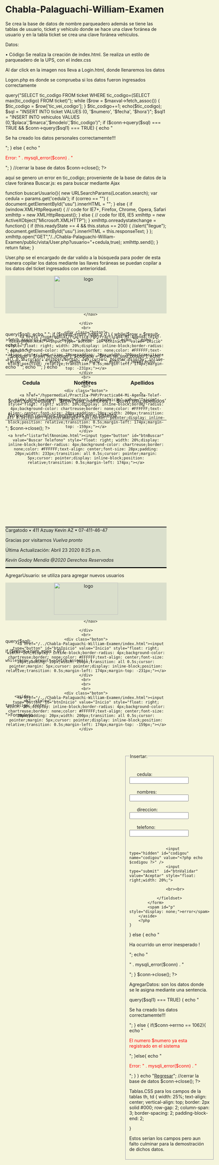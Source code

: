 # Chabla-Palaguachi-William-Examen

Se crea la base de datos de nombre parqueadero además se tiene las tablas de usuario, ticket y vehículo donde se hace una clave foránea de usuario y en la tabla ticket se crea una clave foránea vehículos. 

Datos:
 
 
 
 

•	Código
Se realiza la creación de index.html.
Se realiza un estilo de parqueadero de la UPS, con el index.css
 
Al dar click en la imagen nos lleva a Login.html, donde llenaremos los datos
 
Logon.php es donde se comprueba si los datos fueron ingresados correctamente
<?php
//incluir conexión a la base de datos
include '../../config/ConexionBD.php';

$numero = isset($_POST["numero"]) ? trim($_POST["numero"]) : null;
$fecha = isset($_POST["fecha"]) ? mb_strtoupper(trim($_POST["fecha"]), 'UTF-8') : null;
$hora= isset($_POST["hora"]) ? mb_strtoupper(trim($_POST["hora"]), 'UTF-8') : null;
$placa = isset($_POST["placa"]) ? mb_strtoupper(trim($_POST["placa"]), 'UTF-8') : null;
$marca = isset($_POST["marca"]) ? trim($_POST["marca"]): null;
$modelo = isset($_POST["modelo"]) ? trim($_POST["modelo"]) : null;


$maxval = $conn->query("SELECT tic_codigo FROM ticket WHERE tic_codigo=(SELECT max(tic_codigo) FROM ticket)");

while ($row = $maxval->fetch_assoc()) {
    $tic_codigo = $row['tic_vei_codigo'];
}
$tic_codigo+=1;
echo($tic_codigo);



$sql = "INSERT INTO ticket VALUES (0, '$numero', '$fecha', '$hora')";
$sql1 = "INSERT INTO vehiculos VALUES (0,'$placa','$marca','$modelo','$tic_codigo')";


if ($conn->query($sql) === TRUE && $conn->query($sql1) === TRUE) {
    echo "<p>Se ha creado los datos personales correctamemte!!!</p>";
} else {

        echo "<p class='error'>Error: " . mysqli_error($conn) . "</p>";
}

//cerrar la base de datos
$conn->close();
?>

aquí se genero un error en tic_codigo; proveniente de la base de datos de la clave foránea
Buscar.js: es para buscar mediante Ajax

function buscarUsuario(){
    new URLSearchParams(Location.search);
    var cedula = params.get('cedula');
    if (correo == "") {
        document.getElementById("usu").innerHTML = "";
    } else {
        if (window.XMLHttpRequest) {
            // code for IE7+, Firefox, Chrome, Opera, Safari
            xmlhttp = new XMLHttpRequest();
        } else {
            // code for IE6, IE5
            xmlhttp = new ActiveXObject("Microsoft.XMLHTTP");
        }
        xmlhttp.onreadystatechange = function() {
            if (this.readyState == 4 && this.status == 200) {
                //alert("llegue");
                document.getElementById("usu").innerHTML = this.responseText;
            }
        };
        xmlhttp.open("GET","/../Chabla-Palaguachi-William-Examen/public/vista/User.php?usuario="+cedula,true);
        xmlhttp.send();
    }
    return false;
}

User.php se el encargado de dar valido a la búsqueda para poder de esta manera copilar los datos mediante las llaves foráneas se puedan copilar a los datos del ticket ingresados con anterioridad.
<!DOCTYPE html>
<html style="
    background: beige; ">
<head>
    <meta charset="UTF-8">
    <title>Gestión de usuarios</title>
    <link rel="stylesheet" href ="/hypermedial/Practica-PHP/Practica04-Mi-Agenda-Telef-nica/public/vista/tabla.css" type="text/css" />
</head>
<body>
<header style="
    background: #afbdb363;
    height: 118px;
">
    <div class="logo">
        <nav>
            <a href="https://www.ups.edu.ec/sede-cuenca"><img src="https://www.pequeciencia.ups.edu.ec/imgcontenidos/2-3_Logo%20UPS.png" alt="logo" height="100" width="200"> </a>

        </nav>

    </div>
    <br>
    <div class="boton">
        <a href="/hypermedial/Practica-PHP/Practica04-Mi-Agenda-Telef-nica/index.html"><input type="button" id="btnInicio" value="Inicio" style="float: right; width: 20%;display: inline-block;border-radius: 4px;background-color: chartreuse;border: none;color: #FFFFFF;text-align: center;font-size: 28px;padding: 20px;width: 200px;transition: all 0.5s;cursor: pointer;margin: 5px;cursor: pointer;display: inline-block;position: relative;transition: 0.5s;margin-left: 174px;margin-top: -231px;"></a>
    </div>
    <br>
    <br>
    <br>
    <div class="boton">
        <a href="/hypermedial/Practica-PHP/Practica04-Mi-Agenda-Telef-nica/.html"><input type="button" id="btnInicio" value="Inicio" style="float: right; width: 20%;display: inline-block;border-radius: 4px;background-color: chartreuse;border: none;color: #FFFFFF;text-align: center;font-size: 28px;padding: 20px;width: 200px;transition: all 0.5s;cursor: pointer;margin: 5px;cursor: pointer;display: inline-block;position: relative;transition: 0.5s;margin-left: 174px;margin-top: -159px;"></a>
    </div>
    <a href="listarTelfAnonimo.html"><input type="button" id="btnBuscar" value="Buscar Telefono" style="float: right; width: 20%;display: inline-block;border-radius: 4px;background-color: chartreuse;border: none;color: #FFFFFF;text-align: center;font-size: 28px;padding: 20px;width: 233px;transition: all 0.5s;cursor: pointer;margin: 5px;cursor: pointer;display: inline-block;position: relative;transition: 0.5s;margin-left: 174px;"></a>
</header>

<?php
//incluir conexión a la base de datos
include '../../config/ConexionBD.php';
//echo "Hola " . $cedula;
$correo= $_GET['correo'];
$sql = "SELECT u.usu_cedula,u.usu_nombres,u.usu_apellidos,u.usu_correo,u.usu_contrasena,t.tel_numero,t.tel_tipo,t.tel_codigo,t.tel_usu_codigo,u.usu_codigo
         from usuario u , Telefonos t
         where u.usu_codigo = t.tel_usu_codigo
         And u.usu_correo ='$correo'";


//cambiar la consulta para puede buscar por ocurrencias de letras
$result =$conn->query($sql);
echo " <table style='width:100%'>
 <tr>
 <th>Cedula</th>
 <th>Nombres</th>
 <th>Apellidos</th>
 <th>Correo</th>
 <th>Contraseña</th>
 <th>Telefono</th>
 <th>Tipo</th>
 <th>Agregar Telefono</th>
 <th>Modificar Telefono</th>
 <th>Eliminar Telefono</th>
 <th>Modificar Contraseña</th>
 <th>Eliminar Contraseña</th>
 <th>Modificar Usuario</th>
 </tr>";

if ($result->num_rows > 0 ) {

    while($row = $result->fetch_assoc()) {
        echo "<tr>";

        echo " <td style=text-align:center>" . $row['usu_cedula'] ."</td>";

        echo " <td style=text-align:center>" . $row['usu_nombres'] ."</td>";

        echo " <td style=text-align:center>" . $row['usu_apellidos'] . "</td>";

        echo " <td style=text-align:center>" . $row['usu_correo'] ."</td>";

        echo " <td style=text-align:center>" . $row['usu_contrasena'] ."</td>";

        echo " <td style=text-align:center>" . $row['tel_numero'] . "</td>" ;"<br>";

        echo " <td style=text-align:center>" . $row['tel_tipo'] . "</td>" ;"<br>";

        $codigo = $row['tel_codigo'];
        $codigou = $row['tel_usu_codigo'];
        echo " <td> <a href='/hypermedial/Practica-PHP/Practica04-Mi-Agenda-Telef-nica/public/controlador/AgregarU.php?codigo=" . $codigo . "&codigou=" . $codigou  . "'>Agregar numero</a> </td>";

        echo " <td> <a href='/hypermedial/Practica-PHP/Practica04-Mi-Agenda-Telef-nica/public/controlador/modificarU.php?codigo=" . $row['tel_codigo'] . "'>Modificar numero</a> </td>";

        echo " <td> <a href='/hypermedial/Practica-PHP/Practica04-Mi-Agenda-Telef-nica/public/controlador/eliminarU.php?codigo=" . $row['tel_codigo'] . "'>Eliminar numero</a> </td>";

        echo " <td> <a href='/hypermedial/Practica-PHP/Practica04-Mi-Agenda-Telef-nica/public/controlador/modificarContraU.php?codigo=" . $row['usu_codigo'] . "'>Modificar Contraseña </a> </td>";

        echo " <td> <a href='/hypermedial/Practica-PHP/Practica04-Mi-Agenda-Telef-nica/public/controlador/eliminarCU.php?codigo=" . $row['usu_codigo'] . "'>Eliminar Usuario </a> </td>";

        echo " <td> <a href='/hypermedial/Practica-PHP/Practica04-Mi-Agenda-Telef-nica/public/controlador/modificarUser.php?codigo=" . $row['usu_codigo'] . "'>Modificar Usuario </a> </td>";
        echo "</tr>";
    }
}else{
    echo "<tr>";
    echo " <td colspan='7'> No existen usuarios registradas en el sistema </td>";
    echo "</tr>";
}

echo "</table>";
$conn->close();

?>
<footer id="piepagina" style="
    margin-top: 299px;
    clear: both;
    border: rgb(86, 87, 143);
    padding: 0px;
    border-bottom: outset;
    border-color: darkslategrey;
    border-top: 2px solid black;
    background-color: #afbdb363;
">
    Cargatodo • 411 Azuay Kevin AZ  • 07-411-46-47<br>
    <p>Gracias por visitarnos <em>Vuelva pronto</em></p>
    <p>Última Actualización:
        <time datetime="2020-04-23">Abril 23 2020 8:25 p.m.</time></p>
    <p><cite>Kevin Godoy Mendía @2020 Derechos Reservados</cite></p>
</footer>
<script src="../controlador/buscaruser.js"></script>
</body>


AgregarUsuario: se utiliza para agregar nuevos usuarios 
<!DOCTYPE html>
<html style="
    background: beige; ">
<head>
    <meta charset="UTF-8">
    <title>Agregar Telefonos Usuario</title>
    <link rel="stylesheet" href ="../vista/tabla.css" type="text/css" />
</head>
<body>
<header style="
    background: #afbdb363;
    height: 118px;
">
    <div class="logo">
        <nav>
            <a href="https://www.ups.edu.ec/sede-cuenca"><img src="https://www.pequeciencia.ups.edu.ec/imgcontenidos/2-3_Logo%20UPS.png" alt="logo" height="100" width="200"> </a>

        </nav>

    </div>
    <br>
    <div class="boton">
        <a href="/../Chabla-Palaguachi-William-Examen/index.html"><input type="button" id="btnInicio" value="Inicio" style="float: right; width: 20%;display: inline-block;border-radius: 4px;background-color: chartreuse;border: none;color: #FFFFFF;text-align: center;font-size: 28px;padding: 20px;width: 200px;transition: all 0.5s;cursor: pointer;margin: 5px;cursor: pointer;display: inline-block;position: relative;transition: 0.5s;margin-left: 174px;margin-top: -231px;"></a>
    </div>
    <br>
    <br>
    <br>
    <div class="boton">
        <a href="/../Chabla-Palaguachi-William-Examen/index.html"><input type="button" id="btnInicio" value="Inicio" style="float: right; width: 20%;display: inline-block;border-radius: 4px;background-color: chartreuse;border: none;color: #FFFFFF;text-align: center;font-size: 28px;padding: 20px;width: 200px;transition: all 0.5s;cursor: pointer;margin: 5px;cursor: pointer;display: inline-block;position: relative;transition: 0.5s;margin-left: 174px;margin-top: -159px;"></a>
    </div>
</header>
<?php
$codigo = $_GET["codigo"];
$codigou = $_GET["codigou"];
$sql = "SELECT * FROM usuario WHERE usu_codigo = $codigo AND tel_usu_codigo= $codigou";
include '../../config/ConexionBD.php';
$result = $conn->query($sql);

if ($result->num_rows > 0) {


    while($row = $result->fetch_assoc()) {

        ?>





        <aside>
            <h2  style="
    text-align: center;
">Formulario</h2>
            <!--<form id="formulario01" method="POST" onsubmit="return validar()||EntrarPHP() " action="/hypermedial/Practica-PHP/Practica04-Mi-Agenda-Telef-nica/public/controlador/crear_usuario.php" >-->
            <form id= "formulario" method="POST" action="/public/controlador/AgregarDatos.php">
                <fieldset style="
    WIDTH: 50%;
    margin-top: 112px;
    margin-left: 375px;
">
                    <legend>Insertar:</legend>
                    <br>
                    <br>
                    <input type="hidden" id="codigo" name="codigo" value="<?php echo $codigo ?>" />
                    <div><label>&nbsp;&nbsp;&nbsp;&nbsp;&nbsp;&nbsp;cedula:</label><input type='text' id="cedula" name= "cedula" value= ""></div><br>
                    <div><label>&nbsp;&nbsp;&nbsp;&nbsp;&nbsp;&nbsp;nombres:</label><input type='text' id="nombres" name= "nombres" value=""></div><br>
                    <div><label>&nbsp;&nbsp;&nbsp;&nbsp;&nbsp;&nbsp;direccion:</label><input type='text' id="direccion" name="direccion" value=""></div><br>
                    <div><label>&nbsp;&nbsp;&nbsp;&nbsp;&nbsp;&nbsp;telefono:</label><input type='text' id="telefono" name="telefono" value=""></div><br>

                    <input type="hidden" id="codigou" name="codigou" value="<?php echo $codigou ?>" />
                    <input type="submit"  id="btnValidar"  value="Aceptar" style="float: right;width: 20%;">

                    <br><br>

                </fieldset>
            </form>
            <spam id="p" style="display: none;">error</spam>
        </aside>
        <?php
    }

} else {
    echo "<p>Ha ocurrido un error inesperado !</p>";
    echo "<p>" . mysqli_error($conn) . "</p>";
}
$conn->close();
?>


</body>


AgregarDatos: son los datos donde se le asigna mediante una sentencia. 
<html>
<head>
    <meta charset="UTF-8">
    <title>Crear usuario</title>
    <style type="text/css" rel="stylesheet">
        .error{
            color: red;
        }
    </style>
</head>
<body>

<?php
//incluir conexión a la base de datos
include '../../config/ConexionBD.php';
$codigo = $_POST["codigo"];
$cedula = isset($_POST["cedula"]) ? mb_strtoupper(trim($_POST["cedula"]), 'UTF-8') : null;
$nombres = isset($_POST["nombres"]) ? mb_strtoupper(trim($_POST["nombres"]), 'UTF-8') : null;
$direccion= isset($_POST["direccion"]) ? mb_strtoupper(trim($_POST["direccion"]), 'UTF-8') : null;
$telefono= isset($_POST["telefono"]) ? mb_strtoupper(trim($_POST["telefono"]), 'UTF-8') : null;
$codigou = $_POST["codigou"];


$sql1 = "INSERT INTO Telefonos VALUES (0,'$cedula','$nombres','$direccion','telefono','$codigou')";


if ($conn->query($sql1) === TRUE) {
    echo "<p>Se ha creado los datos correctamemte!!!</p>";
} else {
    if($conn->errno == 1062){
        echo "<p class='error'>El numero $numero ya esta registrado en el sistema </p>";
    }else{
        echo "<p class='error'>Error: " . mysqli_error($conn) . "</p>";
    }
}
echo "<a href='/hypermedial/Practica-PHP/Practica04-Mi-Agenda-Telef-nica/public/controlador/AgregarU.php?codigo=$codigo &codigou=$codigou' >Regresar</a>";
//cerrar la base de datos
$conn->close();
?>
</body>

Tablas.CSS para los campos de la tablas 
th, td {
    width: 25%;
    text-align: center;
    vertical-align: top;
    border: 2px solid #000;
    row-gap: 2;
    column-span: 3;
    border-spacing: 2;
    padding-block-end: 2;

}

Estos serian los campos pero aun falto culminar para la demostración de dichos datos.
